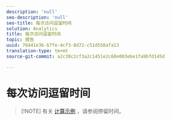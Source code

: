 ```yaml
---
description: 'null'
seo-description: 'null'
seo-title: 每次访问逗留时间
solution: Analytics
title: 每次访问逗留时间
topic: 报告
uuid: 76441e36-b7fe-4cf3-8d72-c51d558afa13
translation-type: tm+mt
source-git-commit: a2c38c2cf3a2c1451e2c60e003ebe1fa9bfd145d

---
```



# 每次访问逗留时间

> [!NOTE] 有关 [计算示例](../../../components/c-variables/c-metrics/metrics-time-spent.md#concept_1241109A742947C9B73E5E2CA2362559) ，请参阅停留时间。
